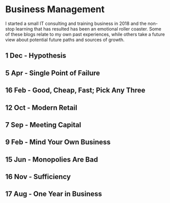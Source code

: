 # Business Management
I started a small IT consulting and training business in 2018 and the non-stop
learning that has resulted has been an emotional roller coaster. Some of these
blogs relate to my own past experiences, while others take a future view about
potential future paths and sources of growth.

## 1 Dec - Hypothesis

## 5 Apr - Single Point of Failure

## 16 Feb - Good, Cheap, Fast; Pick Any Three

## 12 Oct - Modern Retail

## 7 Sep - Meeting Capital

## 9 Feb - Mind Your Own Business

## 15 Jun - Monopolies Are Bad

## 16 Nov - Sufficiency

## 17 Aug - One Year in Business
